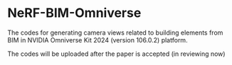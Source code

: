 # NeRF-BIM-Omniverse

The codes for generating camera views related to building elements from BIM in NVIDIA Omniverse Kit 2024 (version 106.0.2) platform.

The codes will be uploaded after the paper is accepted (in reviewing now)
